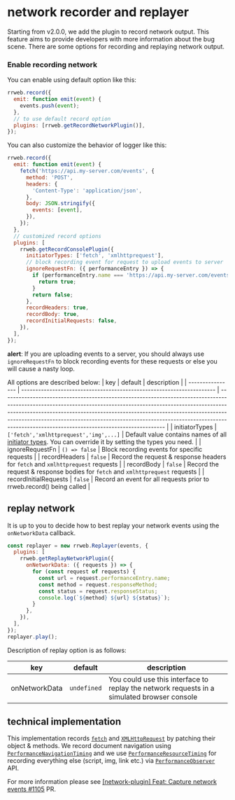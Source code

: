 # network recorder and replayer

Starting from v2.0.0, we add the plugin to record network output.
This feature aims to provide developers with more information about the bug scene. There are some options for recording and replaying network output.

### Enable recording network

You can enable using default option like this:

```js
rrweb.record({
  emit: function emit(event) {
    events.push(event);
  },
  // to use default record option
  plugins: [rrweb.getRecordNetworkPlugin()],
});
```

You can also customize the behavior of logger like this:

```js
rrweb.record({
  emit: function emit(event) {
    fetch('https://api.my-server.com/events', {
      method: 'POST',
      headers: {
        'Content-Type': 'application/json',
      },
      body: JSON.stringify({
        events: [event],
      }),
    });
  },
  // customized record options
  plugins: [
    rrweb.getRecordConsolePlugin({
      initiatorTypes: ['fetch', 'xmlhttprequest'],
      // block recording event for request to upload events to server
      ignoreRequestFn: ({ performanceEntry }) => {
        if (performanceEntry.name === 'https://api.my-server.com/events') {
          return true;
        }
        return false;
      },
      recordHeaders: true,
      recordBody: true,
      recordInitialRequests: false,
    }),
  ],
});
```

**alert**: If you are uploading events to a server, you should always use `ignoreRequestFn` to block recording events for these requests or else you will cause a nasty loop.

All options are described below:
| key | default | description |
| ---------------- | --------------------------------------------------------------------- | ---------------------------------------------------------------------------------------------------------------------------------------------------------------------------------------------------------------------------------------------------------------------------------------------------------------------------------------------------------------------------------- |
| initiatorTypes | `['fetch','xmlhttprequest','img',...]` | Default value contains names of all [initiator types](https://developer.mozilla.org/en-US/docs/Web/API/PerformanceResourceTiming/initiatorType). You can override it by setting the types you need. |
| ignoreRequestFn | `() => false` | Block recording events for specific requests |
| recordHeaders | `false` | Record the request & response headers for `fetch` and `xmlhttprequest` requests |
| recordBody | `false` | Record the request & response bodies for `fetch` and `xmlhttprequest` requests |
| recordInitialRequests | `false` | Record an event for all requests prior to rrweb.record() being called |

## replay network

It is up to you to decide how to best replay your network events using the `onNetworkData` callback.

```js
const replayer = new rrweb.Replayer(events, {
  plugins: [
    rrweb.getReplayNetworkPlugin({
      onNetworkData: ({ requests }) => {
        for (const request of requests) {
          const url = request.performanceEntry.name;
          const method = request.responseMethod;
          const status = request.responseStatus;
          console.log(`${method} ${url} ${status}`);
        }
      },
    }),
  ],
});
replayer.play();
```

Description of replay option is as follows:

| key           | default     | description                                                                                |
| ------------- | ----------- | ------------------------------------------------------------------------------------------ |
| onNetworkData | `undefined` | You could use this interface to replay the network requests in a simulated browser console |

## technical implementation

This implementation records [`fetch`](https://developer.mozilla.org/en-US/docs/Web/API/Fetch_API) and [`XMLHttpRequest`](https://developer.mozilla.org/en-US/docs/Web/API/XMLHttpRequest) by patching their object & methods. We record document navigation using [`PerformanceNavigationTiming`](https://developer.mozilla.org/en-US/docs/Web/API/PerformanceNavigationTiming) and we use [`PerformanceResourceTiming`](https://developer.mozilla.org/en-US/docs/Web/API/PerformanceResourceTiming) for recording everything else (script, img, link etc.) via [`PerformanceObserver`](https://developer.mozilla.org/en-US/docs/Web/API/PerformanceObserver) API.

For more information please see [[network-plugin] Feat: Capture network events #1105](https://github.com/rrweb-io/rrweb/pull/1105) PR.
